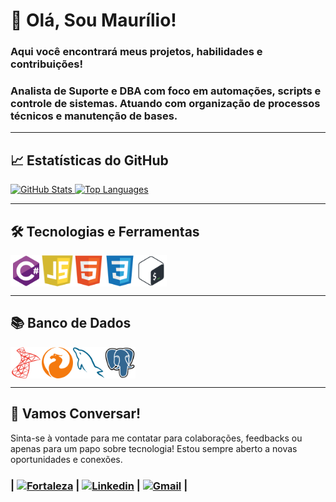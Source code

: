 # 👋 Olá, Sou Maurílio!

### Aqui você encontrará meus projetos, habilidades e contribuições!
### Analista de Suporte e DBA com foco em automações, scripts e controle de sistemas. Atuando com organização de processos técnicos e manutenção de bases.

---

## 📈 Estatísticas do GitHub

<div>
  <a href="https://github.com/Maurilio-Carmo">
    <img height="170em" src="https://github-readme-stats-56o7lbxa4-maurilio-carmos-projects.vercel.app/api?username=Maurilio-Carmo&show_icons=true&theme=dark&locale=pt-br&border_radius=15" alt="GitHub Stats"/>
    <img height="170em" src="https://github-readme-stats-56o7lbxa4-maurilio-carmos-projects.vercel.app/api/top-langs/?username=Maurilio-Carmo&layout=compact&langs_count=8&theme=dark&locale=pt-br&border_radius=15" alt="Top Languages"/>
  </a>
</div>

---

## 🛠️ Tecnologias e Ferramentas

<div style="display: flex; flex-wrap: wrap; gap: 20 px;">
  <img align="center" alt="C#" height="50" width="50" src="icons/csharp.svg" />
  <img align="center" alt="javacript" height="50" width="50" src="icons/javascript.svg">
  <img align="center" alt="HTML" height="50" width="50" src="icons/html5.svg"/>
  <img align="center" alt="CSS" height="50" width="50" src="icons/css3.svg"/>
  <img align="center" alt="Bash" height="50" width="50" src="icons/bash.svg"/>
</div>

---

## 📚 Banco de Dados

<div style="display: flex; flex-wrap: wrap; gap: 20 px;">
  <img align="center" alt="SQL Server" height="50" width="50" src="icons/sqlserver.svg"/>
  <img align="center" alt="Firebase" height="50" width="50" src="icons/firebird.svg"/>
  <img align="center" alt="MySQL" height="50" width="50" src="icons/mysql.svg"/>
  <img align="center" alt="PostgreSQL" height="50" width="50" src="icons/postgresql.svg"/>
</div>

---

## 💭 Vamos Conversar!

Sinta-se à vontade para me contatar para colaborações, feedbacks ou apenas para um papo sobre tecnologia! Estou sempre aberto a novas oportunidades e conexões.

### | [<img align="center" alt="Fortaleza" height="25" src="https://img.shields.io/badge/-Fortaleza-gray?style=for-the-badge&logo=google-maps&logoColor=white"/>](https://maps.app.goo.gl/Xva7bdkC14RnGzD99) | [<img align="center" alt="Linkedin" height="25" src="https://img.shields.io/badge/-LinkedIn-blue?style=for-the-badge&logo=inspire&logoColor=white"/>](https://www.linkedin.com/in/maurilio-do-carmo/) | [<img align="center" alt="Gmail" height="25" src="https://img.shields.io/badge/-gmail-red?style=for-the-badge&logo=gmail&logoColor=white"/>](https://mail.google.com/mail/?view=cm&to=mauriliodocarmo.job@gmail.com) | 
